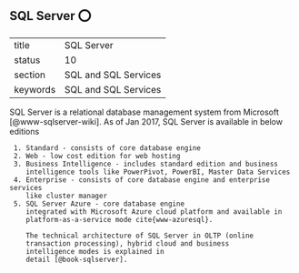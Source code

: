 ## SQL Server :o:


|          |                      |
| -------- | -------------------- |
| title    | SQL Server           | 
| status   | 10                   |
| section  | SQL and SQL Services |
| keywords | SQL and SQL Services |



SQL Server is a relational database management system from
Microsoft [@www-sqlserver-wiki].  As of Jan 2017, SQL Server is
available in below editions

     1. Standard - consists of core database engine
     2. Web - low cost edition for web hosting
     3. Business Intelligence - includes standard edition and business
        intelligence tools like PowerPivot, PowerBI, Master Data Services
     4. Enterprise - consists of core database engine and enterprise services
        like cluster manager
     5. SQL Server Azure - core database engine
        integrated with Microsoft Azure cloud platform and available in
        platform-as-a-service mode cite{www-azuresql}.

        The technical architecture of SQL Server in OLTP (online
        transaction processing), hybrid cloud and business
        intelligence modes is explained in
        detail [@book-sqlserver].





